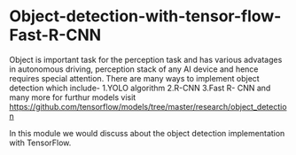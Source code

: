 # Object-detection-with-tensor-flow-Fast-R-CNN
 Object is important task for the perception task
and has various advatages in autonomous driving, perception stack of any AI device and hence requires special attention.
There are many ways to implement object detection which include-
1.YOLO algorithm
2.R-CNN
3.Fast R- CNN
and many more for furthur models visit https://github.com/tensorflow/models/tree/master/research/object_detection

In this module we would discuss about the object detection implementation with TensorFlow.
 
